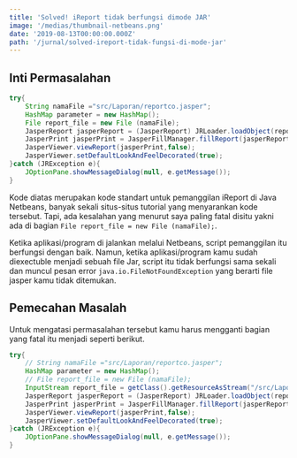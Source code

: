 ```yaml
---
title: 'Solved! iReport tidak berfungsi dimode JAR'
image: '/medias/thumbnail-netbeans.png'
date: '2019-08-13T00:00:00.000Z'
path: '/jurnal/solved-ireport-tidak-fungsi-di-mode-jar'
---
```


## Inti Permasalahan

```java
try{
    String namaFile ="src/Laporan/reportco.jasper";
    HashMap parameter = new HashMap();
    File report_file = new File (namaFile);
    JasperReport jasperReport = (JasperReport) JRLoader.loadObject(report_file);
    JasperPrint jasperPrint = JasperFillManager.fillReport(jasperReport,parameter,con);
    JasperViewer.viewReport(jasperPrint,false);
    JasperViewer.setDefaultLookAndFeelDecorated(true);
}catch (JRException e){
    JOptionPane.showMessageDialog(null, e.getMessage());
}
```

Kode diatas merupakan kode standart untuk pemanggilan iReport di Java Netbeans, banyak sekali situs-situs tutorial yang menyarankan kode tersebut. Tapi, ada kesalahan yang menurut saya paling fatal disitu yakni ada di bagian `File report_file = new File (namaFile);`.

Ketika aplikasi/program di jalankan melalui Netbeans, script pemanggilan itu berfungsi dengan baik. Namun, ketika aplikasi/program kamu sudah diexectuble menjadi sebuah file Jar, script itu tidak berfungsi sama sekali dan muncul pesan error `java.io.FileNotFoundException` yang berarti file jasper kamu tidak ditemukan.

## Pemecahan Masalah

Untuk mengatasi permasalahan tersebut kamu harus mengganti bagian yang fatal itu menjadi seperti berikut.

```java
try{
    // String namaFile ="src/Laporan/reportco.jasper";
    HashMap parameter = new HashMap();
    // File report_file = new File (namaFile);
    InputStream report_file = getClass().getResourceAsStream("/src/Laporan/reportco.jasper");
    JasperReport jasperReport = (JasperReport) JRLoader.loadObject(report_file);
    JasperPrint jasperPrint = JasperFillManager.fillReport(jasperReport,parameter,con);
    JasperViewer.viewReport(jasperPrint,false);
    JasperViewer.setDefaultLookAndFeelDecorated(true);
}catch (JRException e){
    JOptionPane.showMessageDialog(null, e.getMessage());
}
```
